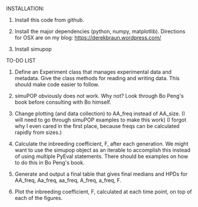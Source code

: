 INSTALLATION:

1.  Install this code from github.

2.  Install the major dependencies (python, numpy, matplotlib). 
    Directions for OSX are on my blog: https://derekbraun.wordpress.com/
    
3.  Install simupop


TO-DO LIST
        
1.  Define an Experiment class that manages experimental data and metadata.
    Give the class methods for reading and writing data.
    This should make code easier to follow.
    
2.  simuPOP obviously does not work. Why not? Look through Bo Peng's book
    before consulting with Bo himself.

3.  Change plotting (and data collection) to AA_freq instead of AA_size.
    (I will need to go through simuPOP examples to make this work)
    (I forgot why I even cared in the first place, because freqs can be
    calculated rapidly from sizes.)
    
4.  Calculate the inbreeding coefficient, F, after each generation. We
    might want to use the simupop object as an iterable to accomplish
    this instead of using multiple PyEval statements.
    There should be examples on how to do this in Bo Peng's book.

5.  Generate and output a final table that gives final medians and HPDs
    for AA_freq, Aa_freq, aa_freq, A_freq, a_freq, F.

6.  Plot the inbreeding coefficient, F, calculated at each time point,
    on top of each of the figures.